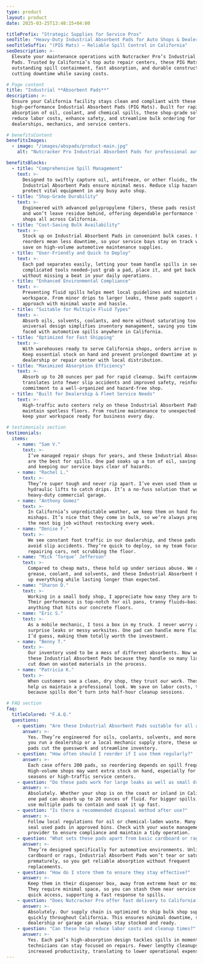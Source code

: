 ```yaml
---
type: product
layout: product
date: 2025-03-25T13:48:15+04:00

titlePrefix: "Strategic Supplies for Service Pros"
seoTitle: "Heavy-Duty Industrial Absorbent Pads for Auto Shops & Dealerships"
seoTitleSuffix: "(PIG Mats) – Reliable Spill Control in California"
seoDescription: >-
  Elevate your maintenance operations with Nutcracker Pro’s Industrial Absorbent
  Pads. Trusted by California’s top auto repair centers, these PIG Mats deliver
  outstanding spill containment, fast absorption, and durable construction—
  cutting downtime while saving costs.

# Page content
title: "Industrial **Absorbent Pads**"
description: >-
  Ensure your California facility stays clean and compliant with these
  high-performance Industrial Absorbent Pads (PIG Mats). Built for rapid
  absorption of oil, coolant, and chemical spills, these shop-grade solutions
  reduce labor costs, enhance safety, and streamline bulk ordering for
  dealerships, mechanics, and service centers.

# benefitsContent
benefitsImages:
  - image: "/images/abspads/product-main.jpg"
    alt: "Nutcracker Pro Industrial Absorbent Pads for professional auto shops."

benefitsBlocks:
  - title: "Comprehensive Spill Management"
    text: >-
      Designed to swiftly capture oil, antifreeze, or other fluids, these
      Industrial Absorbent Pads ensure minimal mess. Reduce slip hazards and
      protect vital equipment in any busy auto shop.
  - title: "Shop-Grade Durability"
    text: >-
      Engineered with advanced polypropylene fibers, these pads resist tearing
      and won’t leave residue behind, offering dependable performance for auto
      shops all across California.
  - title: "Cost-Saving Bulk Availability"
    text: >-
      Stock up on Industrial Absorbent Pads in convenient bulk cases. Fewer
      reorders mean less downtime, so your service bays stay on track while you
      save on high-volume automotive maintenance supplies.
  - title: "User-Friendly and Quick to Deploy"
    text: >-
      Each pad separates easily, letting your team handle spills in seconds. No
      complicated tools needed—just grab a pad, place it, and get back to work
      without missing a beat in your daily operations.
  - title: "Enhanced Environmental Compliance"
    text: >-
      Preventing fluid spills helps meet local guidelines and maintain a cleaner
      workspace. From minor drips to larger leaks, these pads support a greener
      approach with minimal waste and hassle.
  - title: "Suitable for Multiple Fluid Types"
    text: >-
      Absorb oils, solvents, coolants, and more without saturating too fast. The
      universal design simplifies inventory management, saving you time when
      faced with automotive spills anywhere in California.
  - title: "Optimized for Fast Shipping"
    text: >-
      With warehouses ready to serve California shops, orders arrive swiftly.
      Keep essential stock on hand and prevent prolonged downtime at your
      dealership or repair center with local distribution.
  - title: "Maximized Absorption Efficiency"
    text: >-
      Absorb up to 20 ounces per pad for rapid cleanup. Swift containment
      translates into fewer slip accidents and improved safety, reinforcing your
      commitment to a well-organized and hazard-free shop.
  - title: "Built for Dealership & Fleet Service Needs"
    text: >-
      High-traffic auto centers rely on these Industrial Absorbent Pads to
      maintain spotless floors. From routine maintenance to unexpected mishaps,
      keep your workspace ready for business every day.

# testimonials section
testimonials:
  items:
    - name: "Sam V."
      text: >-
        I’ve managed repair shops for years, and these Industrial Absorbent Pads
        are the best for spills. One pad soaks up a ton of oil, saving me time
        and keeping our service bays clear of hazards.
    - name: "Rachel L."
      text: >-
        They’re super tough and never rip apart. I’ve even used them under
        hydraulic lifts to catch drips. It’s a no-fuss solution that works in our
        heavy-duty commercial garage.
    - name: "Anthony Gomez"
      text: >-
        In California’s unpredictable weather, we keep them on hand for any fluid
        mishaps. It’s nice that they come in bulk, so we’re always prepared for
        the next big job without restocking every week.
    - name: "Denise F."
      text: >-
        We see constant foot traffic in our dealership, and these pads help us
        avoid slip accidents. They’re quick to deploy, so my team focuses on
        repairing cars, not scrubbing the floor.
    - name: "Mick ‘Torque’ Jefferson"
      text: >-
        Compared to cheap mats, these hold up under serious abuse. We deal with
        grease, coolant, and solvents, and these Industrial Absorbent Pads soak
        up everything while lasting longer than expected.
    - name: "Sharon D."
      text: >-
        Working in a small body shop, I appreciate how easy they are to store.
        Their performance is top-notch for oil pans, tranny fluids—basically
        anything that hits our concrete floors.
    - name: "Eric S."
      text: >-
        As a mobile mechanic, I toss a box in my truck. I never worry about
        surprise leaks or messy worksites. One pad can handle more fluid than
        I’d guess, making them totally worth the investment.
    - name: "Benny T."
      text: >-
        Our inventory used to be a mess of different absorbents. Now we stick to
        these Industrial Absorbent Pads because they handle so many liquids and
        cut down on wasted materials in the process.
    - name: "Patricia K."
      text: >-
        When customers see a clean, dry shop, they trust our work. These pads
        help us maintain a professional look. We save on labor costs, too,
        because spills don’t turn into half-hour cleanup sessions.

# FAQ section
faq:
  titleColored: "F.A.Q."
  questions:
    - question: "Are these Industrial Absorbent Pads suitable for all automotive fluids?"
      answer: >-
        Yes. They’re engineered for oils, coolants, solvents, and more. Whether
        you run a dealership or a local mechanic supply store, these universal
        pads cut the guesswork and streamline inventory.
    - question: "How often should I reorder if I use them regularly?"
      answer: >-
        Each case offers 200 pads, so reordering depends on spill frequency.
        High-volume shops may want extra stock on hand, especially for busy
        seasons or high-traffic service centers.
    - question: "Do these pads work for large leaks as well as small drips?"
      answer: >-
        Absolutely. Whether your shop is on the coast or inland in California,
        one pad can absorb up to 20 ounces of fluid. For bigger spills, simply
        use multiple pads to contain and soak it up fast.
    - question: "Is there a recommended disposal method after use?"
      answer: >-
        Follow local regulations for oil or chemical-laden waste. Many auto shops
        seal used pads in approved bins. Check with your waste management
        provider to ensure compliance and maintain a tidy operation.
    - question: "What sets these pads apart from basic cardboard or rags?"
      answer: >-
        They’re designed specifically for automotive environments. Unlike
        cardboard or rags, Industrial Absorbent Pads won’t tear or saturate
        prematurely, so you get reliable absorption without frequent
        replacements.
    - question: "How do I store them to ensure they stay effective?"
      answer: >-
        Keep them in their dispenser box, away from extreme heat or moisture.
        They require minimal space, so you can stash them near service bays for
        quick access, supporting a fast response to spills.
    - question: "Does Nutcracker Pro offer fast delivery to California?"
      answer: >-
        Absolutely. Our supply chain is optimized to ship bulk shop supplies
        quickly throughout California. This ensures minimal downtime, so your
        dealership or garage can always stay stocked and ready.
    - question: "Can these help reduce labor costs and cleanup times?"
      answer: >-
        Yes. Each pad’s high-absorption design tackles spills in moments, so
        technicians can stay focused on repairs. Fewer lengthy cleanups means
        increased productivity, translating to lower operational expenses.
---
```

